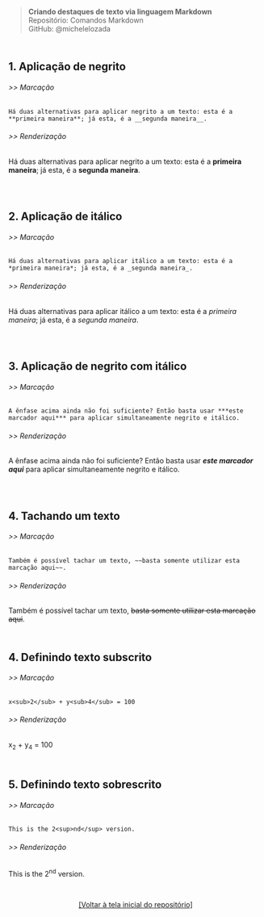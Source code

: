 > **Criando destaques de texto via linguagem Markdown**    
> Repositório: Comandos Markdown  
> GitHub: @michelelozada
&nbsp;
     
&nbsp;     
**1. Aplicação de negrito**  
---
###### >> Marcação      
`Há duas alternativas para aplicar negrito a um texto: esta é a **primeira maneira**; já esta, é a __segunda maneira__.`  

###### >> Renderização   
Há duas alternativas para aplicar negrito a um texto: esta é a **primeira maneira**; já esta, é a __segunda maneira__.    
&nbsp;
     
&nbsp;    
**2. Aplicação de itálico**  
---
###### >> Marcação 
`Há duas alternativas para aplicar itálico a um texto: esta é a *primeira maneira*; já esta, é a _segunda maneira_.`

###### >> Renderização
Há duas alternativas para aplicar itálico a um texto: esta é a *primeira maneira*; já esta, é a _segunda maneira_.    
&nbsp;
     
&nbsp;    
**3. Aplicação de negrito com itálico**  
---
###### >> Marcação 
`A ênfase acima ainda não foi suficiente? Então basta usar ***este marcador aqui*** para aplicar simultaneamente negrito e itálico.`

###### >> Renderização 
A ênfase acima ainda não foi suficiente? Então basta usar ***este marcador aqui*** para aplicar simultaneamente negrito e itálico.    
&nbsp;
     
&nbsp;    
**4. Tachando um texto**  
---
###### >> Marcação  
`Também é possível tachar um texto, ~~basta somente utilizar esta marcação aqui~~.`

###### >> Renderização 
Também é possível tachar um texto, ~~basta somente utilizar esta marcação aqui~~.
&nbsp;
     
&nbsp;    
**4. Definindo texto subscrito**  
---
###### >> Marcação  
`x<sub>2</sub> + y<sub>4</sub> = 100`

###### >> Renderização 
x<sub>2</sub> + y<sub>4</sub> = 100
&nbsp;
     
&nbsp;    
**5. Definindo texto sobrescrito**  
---
###### >> Marcação  
`This is the 2<sup>nd</sup> version.`

###### >> Renderização 
This is the 2<sup>nd</sup> version.

&nbsp;

<div align="center">
<a href="https://github.com/michelelozada/Comandos-Markdown">[Voltar à tela inicial do repositório]</a>
</div>